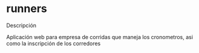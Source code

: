 # runners

Descripción

Aplicación web para empresa de corridas que maneja los cronometros, asi como la inscripción de los corredores


